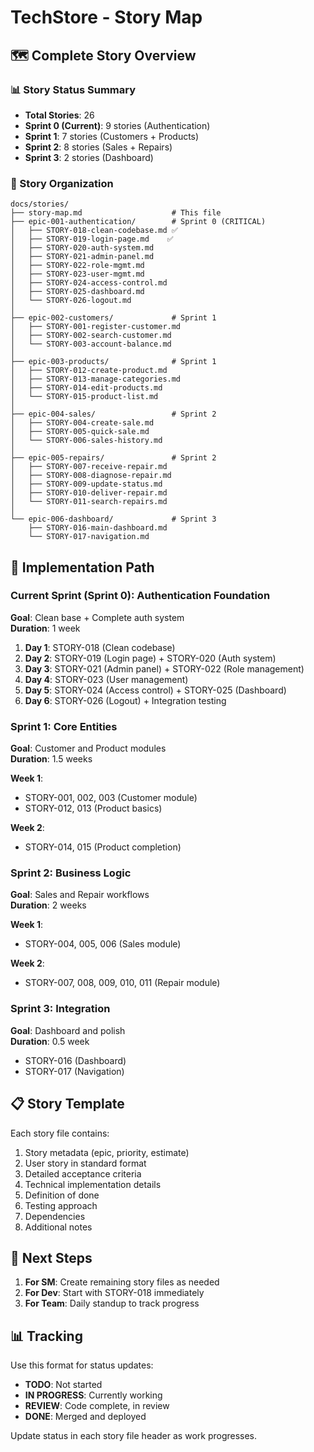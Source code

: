 # TechStore - Story Map

## 🗺️ Complete Story Overview

### 📊 Story Status Summary
- **Total Stories**: 26
- **Sprint 0 (Current)**: 9 stories (Authentication)
- **Sprint 1**: 7 stories (Customers + Products)
- **Sprint 2**: 8 stories (Sales + Repairs)  
- **Sprint 3**: 2 stories (Dashboard)

### 📁 Story Organization

```
docs/stories/
├── story-map.md                    # This file
├── epic-001-authentication/        # Sprint 0 (CRITICAL)
│   ├── STORY-018-clean-codebase.md ✅
│   ├── STORY-019-login-page.md    ✅
│   ├── STORY-020-auth-system.md    
│   ├── STORY-021-admin-panel.md    
│   ├── STORY-022-role-mgmt.md      
│   ├── STORY-023-user-mgmt.md      
│   ├── STORY-024-access-control.md 
│   ├── STORY-025-dashboard.md      
│   └── STORY-026-logout.md         
│
├── epic-002-customers/             # Sprint 1
│   ├── STORY-001-register-customer.md
│   ├── STORY-002-search-customer.md
│   └── STORY-003-account-balance.md
│
├── epic-003-products/              # Sprint 1
│   ├── STORY-012-create-product.md
│   ├── STORY-013-manage-categories.md
│   ├── STORY-014-edit-products.md
│   └── STORY-015-product-list.md
│
├── epic-004-sales/                 # Sprint 2
│   ├── STORY-004-create-sale.md
│   ├── STORY-005-quick-sale.md
│   └── STORY-006-sales-history.md
│
├── epic-005-repairs/               # Sprint 2
│   ├── STORY-007-receive-repair.md
│   ├── STORY-008-diagnose-repair.md
│   ├── STORY-009-update-status.md
│   ├── STORY-010-deliver-repair.md
│   └── STORY-011-search-repairs.md
│
└── epic-006-dashboard/             # Sprint 3
    ├── STORY-016-main-dashboard.md
    └── STORY-017-navigation.md
```

## 🚀 Implementation Path

### Current Sprint (Sprint 0): Authentication Foundation
**Goal**: Clean base + Complete auth system  
**Duration**: 1 week

1. **Day 1**: STORY-018 (Clean codebase)
2. **Day 2**: STORY-019 (Login page) + STORY-020 (Auth system)
3. **Day 3**: STORY-021 (Admin panel) + STORY-022 (Role management)
4. **Day 4**: STORY-023 (User management)
5. **Day 5**: STORY-024 (Access control) + STORY-025 (Dashboard)
6. **Day 6**: STORY-026 (Logout) + Integration testing

### Sprint 1: Core Entities
**Goal**: Customer and Product modules  
**Duration**: 1.5 weeks

**Week 1**:
- STORY-001, 002, 003 (Customer module)
- STORY-012, 013 (Product basics)

**Week 2**:
- STORY-014, 015 (Product completion)

### Sprint 2: Business Logic  
**Goal**: Sales and Repair workflows  
**Duration**: 2 weeks

**Week 1**:
- STORY-004, 005, 006 (Sales module)

**Week 2**:
- STORY-007, 008, 009, 010, 011 (Repair module)

### Sprint 3: Integration
**Goal**: Dashboard and polish  
**Duration**: 0.5 week

- STORY-016 (Dashboard)
- STORY-017 (Navigation)

## 📋 Story Template

Each story file contains:
1. Story metadata (epic, priority, estimate)
2. User story in standard format
3. Detailed acceptance criteria
4. Technical implementation details
5. Definition of done
6. Testing approach
7. Dependencies
8. Additional notes

## 🎯 Next Steps

1. **For SM**: Create remaining story files as needed
2. **For Dev**: Start with STORY-018 immediately
3. **For Team**: Daily standup to track progress

## 📊 Tracking

Use this format for status updates:
- **TODO**: Not started
- **IN PROGRESS**: Currently working
- **REVIEW**: Code complete, in review
- **DONE**: Merged and deployed

Update status in each story file header as work progresses.